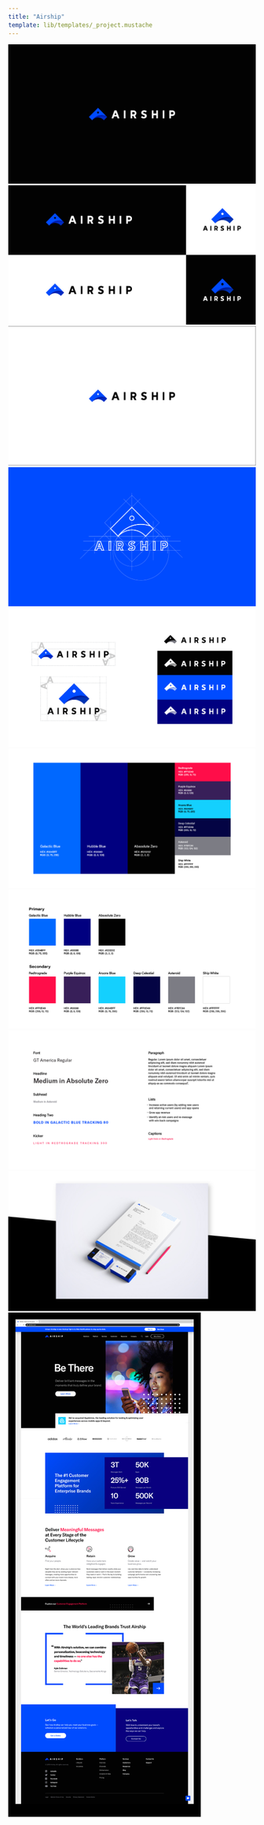 ```yaml
---
title: "Airship"
template: lib/templates/_project.mustache
---
```


<img class='project-photo' src="../assets/airship/1.jpg">
<img class='project-photo' src="../assets/airship/1-alternate.jpg">
<img class='project-photo' src="../assets/airship/2.jpg">
<img class='project-photo' src="../assets/airship/3.jpg">
<img class='project-photo' src="../assets/airship/4.jpg">
<img class='project-photo' src="../assets/airship/5.jpg">
<img class='project-photo' src="../assets/airship/5-alternate.jpg">
<img class='project-photo' src="../assets/airship/6.jpg">
<img class='project-photo' src="../assets/airship/7.jpg">
<img class='project-photo' src="../assets/airship/8.jpg">
